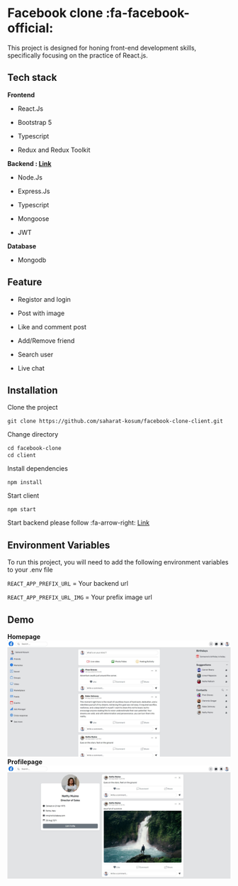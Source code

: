 # Facebook clone :fa-facebook-official:

This project is designed for honing front-end development skills, specifically focusing on the practice of React.js.

## Tech stack

**Frontend**

- React.Js

- Bootstrap 5

- Typescript

- Redux and Redux Toolkit

**Backend : [Link](https://github.com/saharat-kosum/facebook-clone-server "Link")**

- Node.Js

- Express.Js

- Typescript

- Mongoose

- JWT

**Database**

- Mongodb

## Feature

- Registor and login

- Post with image

- Like and comment post

- Add/Remove friend

- Search user

- Live chat

## Installation

Clone the project

    git clone https://github.com/saharat-kosum/facebook-clone-client.git

Change directory

    cd facebook-clone
    cd client

Install dependencies

    npm install

Start client

    npm start

Start backend please follow :fa-arrow-right: [Link](https://github.com/saharat-kosum/facebook-clone-server "Link")

## Environment Variables

To run this project, you will need to add the following environment variables to your .env file

`REACT_APP_PREFIX_URL` = Your backend url

`REACT_APP_PREFIX_URL_IMG` = Your prefix image url

## Demo

**Homepage**
![homepage](https://github.com/saharat-kosum/facebook-clone-client/blob/main/public/homepage.JPG?raw=true "homepage")
**Profilepage**
![profile](https://github.com/saharat-kosum/facebook-clone-client/blob/main/public/profilepage.JPG?raw=true "profilepage")

